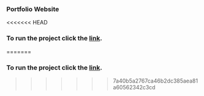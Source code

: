 ### Portfolio Website

<<<<<<< HEAD
### To run the project click the [link](https://beyzaarslanturk-portfolio.netlify.app).
=======
### To run the project click the [link](https://beyzaarslanturk-portfolio.netlify.app/).
>>>>>>> 7a40b5a2767ca46b2dc385aea81a60562342c3cd

